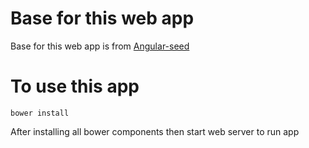 # Base for this web app

Base for this web app is from [Angular-seed](https://github.com/angular/angular-seed)


# To use this app
```
bower install
```

After installing all bower components then start web server to run app
